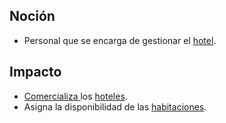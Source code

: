 ## Noción

* Personal que se encarga de gestionar el [hotel](https://app.nuclino.com/Curso-LEL/Agencia-de-Viajes/Servicio-Hotel-a7d351ed-40cb-4201-b372-928d7064930c).

## Impacto

* [Comercializa ](https://app.nuclino.com/Curso-LEL/Agencia-de-Viajes/Verbo-Comercializar-7c4719e6-c525-4ed5-808f-3901b32ef50f)los [hoteles](https://app.nuclino.com/Curso-LEL/Agencia-de-Viajes/Servicio-Hotel-a7d351ed-40cb-4201-b372-928d7064930c).
* Asigna la disponibilidad de las [habitaciones](https://app.nuclino.com/Curso-LEL/Agencia-de-Viajes/Objeto-Habitacin-fa3733a0-ec87-424b-af60-16101230f714).